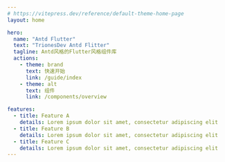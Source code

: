 ```yaml
---
# https://vitepress.dev/reference/default-theme-home-page
layout: home

hero:
  name: "Antd Flutter"
  text: "TrionesDev Antd Flitter"
  tagline: Antd风格的Flutter风格组件库
  actions:
    - theme: brand
      text: 快速开始
      link: /guide/index
    - theme: alt
      text: 组件
      link: /components/overview

features:
  - title: Feature A
    details: Lorem ipsum dolor sit amet, consectetur adipiscing elit
  - title: Feature B
    details: Lorem ipsum dolor sit amet, consectetur adipiscing elit
  - title: Feature C
    details: Lorem ipsum dolor sit amet, consectetur adipiscing elit
---
```



